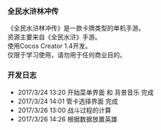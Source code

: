 ### 全民水浒林冲传
《全民水浒林冲传》是一款卡牌类型的单机手游。  
资源主要来自《全民水浒》手游。  
使用Cocos Creator 1.4开发。  
仅限于学习使用，请勿用于任何商业目的。  

### 开发日志
- 2017/3/24 13:20 开始菜单界面 和 背景音乐 完成
- 2017/3/24 14:01 管卡选择界面 完成
- 2017/3/26 13:00 战斗过程的计算
- 2017/3/26 14:26 根据数据放置英雄


